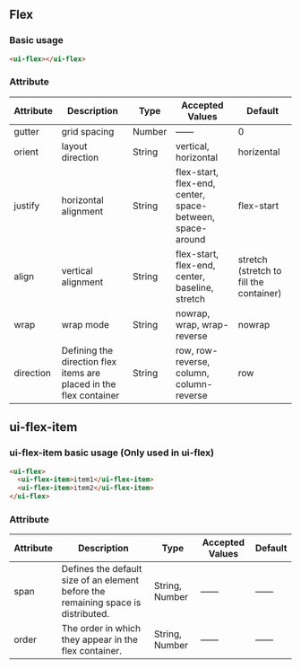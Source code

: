 ## Flex

### Basic usage

```html
<ui-flex></ui-flex>
```
### Attribute

| Attribute      | Description    | Type      | Accepted Values       | Default   |
|---------- |-------- |---------- |------------ |-------- |
|gutter |grid spacing |Number |—— |0 |
|orient |layout direction |String |vertical, horizontal |horizental |
|justify |horizontal alignment |String |flex-start, flex-end, center, space-between, space-around |flex-start |
|align |vertical alignment |String |flex-start, flex-end, center,  baseline, stretch |stretch (stretch to fill the container) |
|wrap |wrap mode |String |nowrap, wrap, wrap-reverse |nowrap |
|direction |Defining the direction flex items are placed in the flex container |String |row, row-reverse, column, column-reverse |row |

## ui-flex-item
### ui-flex-item basic usage (Only used in ui-flex)

```html
<ui-flex>
  <ui-flex-item>item1</ui-flex-item>
  <ui-flex-item>item2</ui-flex-item>
</ui-flex>
```

### Attribute

| Attribute      | Description    | Type      | Accepted Values       | Default   |
|---------- |-------- |---------- |------------ |-------- |
|span | Defines the default size of an element before the remaining space is distributed.|String, Number |——|—— |
|order |The order in which they appear in the flex container. |String, Number| ——|—— |
